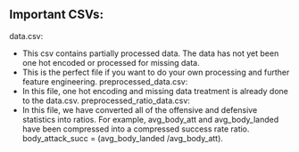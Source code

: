 ## Important CSVs:
data.csv:
- This csv contains partially processed data. The data has not yet been one hot encoded or processed for missing data.
- This is the perfect file if you want to do your own processing and further feature engineering.
preprocessed_data.csv:
- In this file, one hot encoding and missing data treatment is already done to the data.csv.
preprocessed_ratio_data.csv:
- In this file, we have converted all of the offensive and defensive statistics into ratios. For example, avg_body_att and avg_body_landed have been compressed into a compressed success rate ratio. body_attack_succ = (avg_body_landed /avg_body_att). 